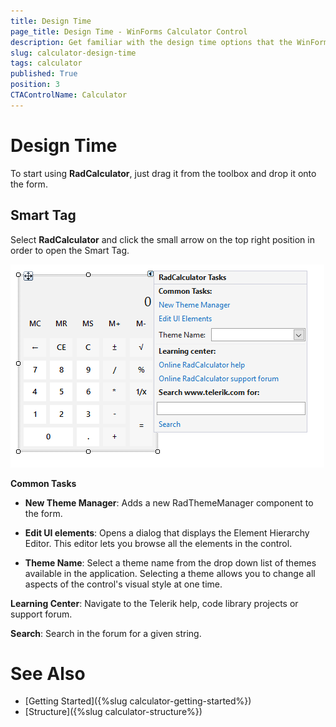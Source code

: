 ```yaml
---
title: Design Time
page_title: Design Time - WinForms Calculator Control
description: Get familiar with the design time options that the WinForms Calculator offers.   
slug: calculator-design-time
tags: calculator
published: True
position: 3
CTAControlName: Calculator
---
```


# Design Time 

To start using **RadCalculator**, just drag it from the toolbox and drop it onto the form.

## Smart Tag 

Select **RadCalculator** and click the small arrow on the top right position in order to open the Smart Tag.

![WinForms RadCalculator Smart Tag](images/calculator-design-time001.png) 

**Common Tasks**

* __New Theme Manager__: Adds a new RadThemeManager component to the form.

* __Edit UI elements__: Opens a dialog that displays the Element Hierarchy Editor. This editor lets you browse all the elements in the control.

* __Theme Name__: Select a theme name from the drop down list of themes available in the application. Selecting a theme allows you to change all aspects of the control's visual style at one time.

**Learning Center**: Navigate to the Telerik help, code library projects or support forum.

**Search**: Search in the forum for a given string.

# See Also

* [Getting Started]({%slug calculator-getting-started%})
* [Structure]({%slug calculator-structure%})
 
        
